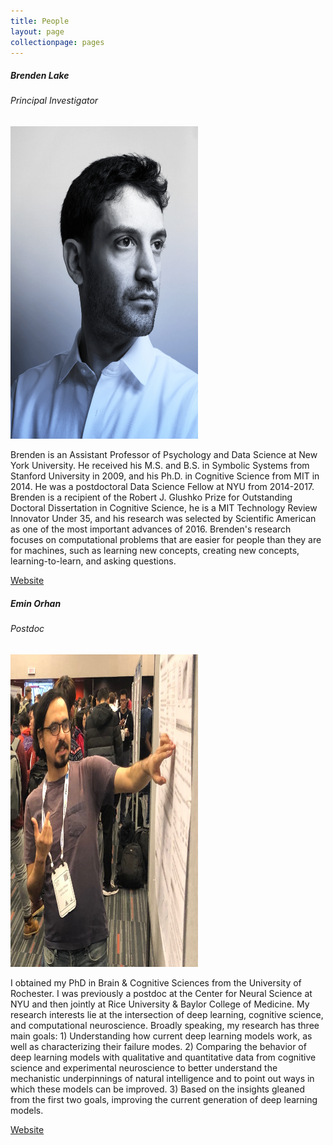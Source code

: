```yaml
---
title: People
layout: page
collectionpage: pages
---
```

##### Brenden Lake
###### Principal Investigator
<img src="/images/bios/brenden-lake.png" width="300" height="500">

Brenden is an Assistant Professor of Psychology and Data Science at New York University. He received his M.S. and B.S. in Symbolic Systems from Stanford University in 2009, and his Ph.D. in Cognitive Science from MIT in 2014. He was a postdoctoral Data Science Fellow at NYU from 2014-2017. Brenden is a recipient of the Robert J. Glushko Prize for Outstanding Doctoral Dissertation in Cognitive Science, he is a MIT Technology Review Innovator Under 35, and his research was selected by Scientific American as one of the most important advances of 2016. Brenden's research focuses on computational problems that are easier for people than they are for machines, such as learning new concepts, creating new concepts, learning-to-learn, and asking questions.

[Website](https://cims.nyu.edu/~brenden/)

##### Emin Orhan
###### Postdoc
<img src="/images/bios/emin-orhan-cropped.jpg" width="300" height="500">

I obtained my PhD in Brain & Cognitive Sciences from the University of Rochester. I was previously a postdoc at the Center for Neural Science at NYU and then jointly at Rice University & Baylor College of Medicine. My research interests lie at the intersection of deep learning, cognitive science, and computational neuroscience. Broadly speaking, my research has three main goals: 1) Understanding how current deep learning models work, as well as characterizing their failure modes. 2) Comparing the behavior of deep learning models with qualitative and quantitative data from cognitive science and experimental neuroscience to better understand the mechanistic underpinnings of natural intelligence and to point out ways in which these models can be improved. 3) Based on the insights gleaned from the first two goals, improving the current generation of deep learning models.

[Website](https://sites.google.com/view/eminorhan)
